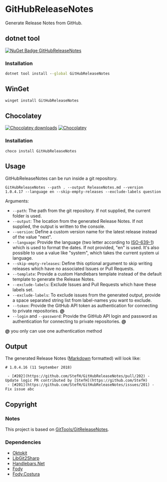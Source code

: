 # GitHubReleaseNotes
Generate Release Notes from GitHub.

## dotnet tool
[![NuGet Badge GitHubReleaseNotes](https://buildstats.info/nuget/GitHubReleaseNotes)](https://www.nuget.org/packages/GitHubReleaseNotes)

### Installation
``` cmd
dotnet tool install --global GitHubReleaseNotes
```

## WinGet
``` cmd
winget install GitHubReleaseNotes
```

## Chocolatey
[![Chocolatey downloads](https://img.shields.io/chocolatey/dt/githubreleasenotes.svg)]()
[![Chocolatey](https://img.shields.io/chocolatey/v/githubreleasenotes.svg)](https://chocolatey.org/packages/GitHubReleaseNotes)

### Installation
```
choco install GitHubReleaseNotes
```

## Usage
GitHubReleaseNotes can be run inside a git repository.
```
GitHubReleaseNotes --path . --output ReleaseNotes.md --version 1.0.4.17 --language en --skip-empty-releases --exclude-labels question
```

Arguments:
- `--path`: The path from the git repository. If not supplied, the current folder is used.
- `--output`: The location from the generated Release Notes. If not supplied, the output is written to the console.
- `--version`: Define a custom version name for the latest release instead of the value "next".
- `--language`: Provide the language (two letter according to [ISO-639-1](https://en.wikipedia.org/wiki/ISO_639-1)) which is used to format the dates. If not provided, "en" is used. It's also possible to use a value like "system", which takes the current system ui language.
- `--skip-empty-releases`: Define this optional argument to skip writing releases which have no associated Issues or Pull Requests.
- `--template`: Provide a custom Handlebars template instead of the default template to generate the Release Notes.
- `--exclude-labels`: Exclude Issues and Pull Requests which have these labels set.
- `--exclude-labels`: To exclude issues from the generated output, provide a space separated string list from label-names you want to exclude.
- `--token`: Provide the GitHub API token as authentication for connecting to private repositories. **@**
- `--login` and `--password`: Provide the GitHub API login and password as authentication for connecting to private repositories. **@**

**@** you only can use one authentication method

## Output
The generated Release Notes ([Markdown](https://en.wikipedia.org/wiki/Markdown) formatted) will look like:
```
# 1.0.4.16 (11 September 2018)

 - [#202](https://github.com/StefH/GitHubReleaseNotes/pull/202) - Update logic PR contributed by [StefH](https://github.com/StefH)
 - [#201](https://github.com/StefH/GitHubReleaseNotes/issues/201) - Fix issue abc
```

## Copyright

### Notes
This project is based on [GitTools/GitReleaseNotes](https://github.com/GitTools/GitReleaseNotes).

### Dependencies
-  [Oktokit](https://github.com/octokit/octokit.net)
-  [LibGit2Sharp](https://github.com/aarnott/libgit2sharp)
-  [Handlebars.Net](https://github.com/rexm/Handlebars.Net)
-  [Fody](https://github.com/Fody/Fody)
-  [Fody.Costura](https://github.com/Fody/Costura)


